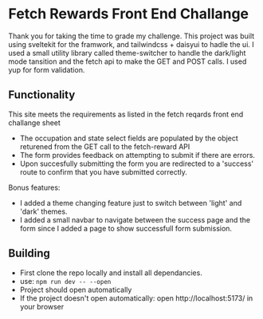 # Fetch Rewards Front End Challange 

Thank you for taking the time to grade my challenge. This project was built using sveltekit for the framwork, and tailwindcss + daisyui to hadle the ui. I used a small utility library called theme-switcher to handle the dark/light mode tansition and the fetch api to make the GET and POST calls. I used yup for form validation.

## Functionality
This site meets the requirements as listed in the fetch reqards front end challange sheet
 - The occupation and state select fields are populated by the object returened from the GET call to the fetch-reward API
 - The form provides feedback on attempting to submit if there are errors. 
 - Upon succesfully submitting the form you are redirected to a 'success' route to confirm that you have submitted correctly. 

Bonus features: 
 - I added a theme changing feature just to switch between 'light' and 'dark' themes.
 - I added a small navbar to navigate between the success page and the form since I added a page to show successfull form submission.

## Building

 - First clone the repo locally and install all dependancies. 
 - use: `npm run dev -- --open `
 - Project should open automatically
 - If the project doesn't open automatically: open http://localhost:5173/ in your browser 
